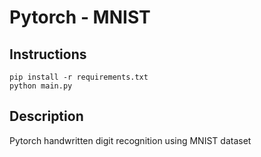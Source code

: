 # Pytorch - MNIST

## Instructions
```
pip install -r requirements.txt
python main.py
```

## Description
Pytorch handwritten digit recognition using MNIST dataset
